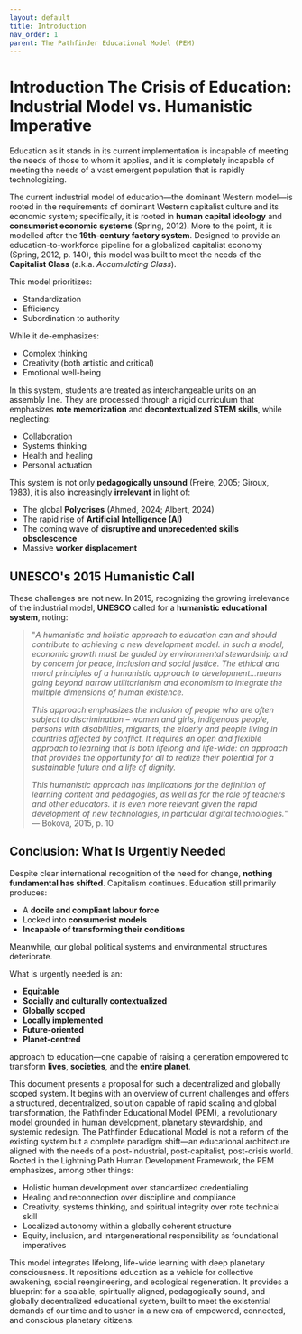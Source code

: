 ```yaml
---
layout: default
title: Introduction
nav_order: 1
parent: The Pathfinder Educational Model (PEM) 
---
```


# Introduction The Crisis of Education: Industrial Model vs. Humanistic Imperative

Education as it stands in its current implementation is incapable of meeting the needs of those to whom it applies, and it is completely incapable of meeting the needs of a vast emergent population that is rapidly technologizing.

The current industrial model of education—the dominant Western model—is rooted in the requirements of dominant Western capitalist culture and its economic system; specifically, it is rooted in **human capital ideology** and **consumerist economic systems** (Spring, 2012). More to the point, it is modelled after the **19th-century factory system**. Designed to provide an education-to-workforce pipeline for a globalized capitalist economy (Spring, 2012, p. 140), this model was built to meet the needs of the **Capitalist Class** (a.k.a. *Accumulating Class*).

This model prioritizes:
- Standardization  
- Efficiency  
- Subordination to authority  

While it de-emphasizes:
- Complex thinking  
- Creativity (both artistic and critical)  
- Emotional well-being  

In this system, students are treated as interchangeable units on an assembly line. They are processed through a rigid curriculum that emphasizes **rote memorization** and **decontextualized STEM skills**, while neglecting:
- Collaboration  
- Systems thinking  
- Health and healing  
- Personal actuation  

This system is not only **pedagogically unsound** (Freire, 2005; Giroux, 1983), it is also increasingly **irrelevant** in light of:
- The global **Polycrises** (Ahmed, 2024; Albert, 2024)  
- The rapid rise of **Artificial Intelligence (AI)**  
- The coming wave of **disruptive and unprecedented skills obsolescence**  
- Massive **worker displacement**  

## UNESCO's 2015 Humanistic Call

These challenges are not new. In 2015, recognizing the growing irrelevance of the industrial model, **UNESCO** called for a **humanistic educational system**, noting:

> "*A humanistic and holistic approach to education can and should contribute to achieving a new development model. In such a model, economic growth must be guided by environmental stewardship and by concern for peace, inclusion and social justice. The ethical and moral principles of a humanistic approach to development...means going beyond narrow utilitarianism and economism to integrate the multiple dimensions of human existence.*  
> 
> *This approach emphasizes the inclusion of people who are often subject to discrimination – women and girls, indigenous people, persons with disabilities, migrants, the elderly and people living in countries affected by conflict. It requires an open and flexible approach to learning that is both lifelong and life-wide: an approach that provides the opportunity for all to realize their potential for a sustainable future and a life of dignity.*  
> 
> *This humanistic approach has implications for the definition of learning content and pedagogies, as well as for the role of teachers and other educators. It is even more relevant given the rapid development of new technologies, in particular digital technologies.*"  
> — Bokova, 2015, p. 10

## Conclusion: What Is Urgently Needed

Despite clear international recognition of the need for change, **nothing fundamental has shifted**. Capitalism continues. Education still primarily produces:
- A **docile and compliant labour force**
- Locked into **consumerist models**
- **Incapable of transforming their conditions**

Meanwhile, our global political systems and environmental structures deteriorate.

What is urgently needed is an:
- **Equitable**
- **Socially and culturally contextualized**
- **Globally scoped**
- **Locally implemented**
- **Future-oriented**
- **Planet-centred**  

approach to education—one capable of raising a generation empowered to transform **lives**, **societies**, and the **entire planet**.

This document presents a proposal for such a decentralized and globally scoped system. It begins with an overview of current challenges and offers a structured, decentralized, solution capable of rapid scaling and global transformation, the Pathfinder Educational Model (PEM), a revolutionary model grounded in human development, planetary stewardship, and systemic redesign. The Pathfinder Educational Model is not a reform of the existing system but a complete paradigm shift—an educational architecture aligned with the needs of a post-industrial, post-capitalist, post-crisis world.
Rooted in the Lightning Path Human Development Framework, the PEM emphasizes, among other things:

  - Holistic human development over standardized credentialing
  - Healing and reconnection over discipline and compliance
  - Creativity, systems thinking, and spiritual integrity over rote technical skill
  - Localized autonomy within a globally coherent structure
  - Equity, inclusion, and intergenerational responsibility as foundational imperatives

This model integrates lifelong, life-wide learning with deep planetary consciousness. It repositions education as a vehicle for collective awakening, social reengineering, and ecological regeneration. It provides a blueprint for a scalable, spiritually aligned, pedagogically sound, and globally decentralized educational system, built to meet the existential demands of our time and to usher in a new era of empowered, connected, and conscious planetary citizens.

